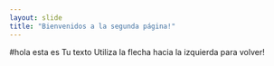 ```yaml
---
layout: slide
title: "Bienvenidos a la segunda página!"
---
```

#hola esta es Tu texto
Utiliza la flecha hacia la izquierda para volver!
